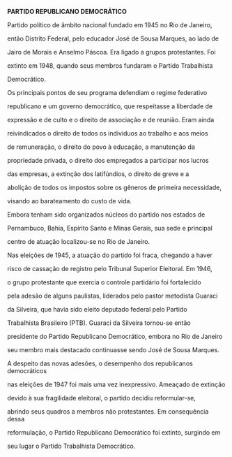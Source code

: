 **PARTIDO REPUBLICANO DEMOCRÁTICO**



Partido político de âmbito nacional fundado em 1945 no Rio de Janeiro,

então Distrito Federal, pelo educador José de Sousa Marques, ao lado de

Jairo de Morais e Anselmo Páscoa. Era ligado a grupos protestantes. Foi

extinto em 1948, quando seus membros fundaram o Partido Trabalhista

Democrático.



Os principais pontos de seu programa defendiam o regime federativo

republicano e um governo democrático, que respeitasse a liberdade de

expressão e de culto e o direito de associação e de reunião. Eram ainda

reivindicados o direito de todos os indivíduos ao trabalho e aos meios

de remuneração, o direito do povo à educação, a manutenção da

propriedade privada, o direito dos empregados a participar nos lucros

das empresas, a extinção dos latifúndios, o direito de greve e a

abolição de todos os impostos sobre os gêneros de primeira necessidade,

visando ao barateamento do custo de vida.



Embora tenham sido organizados núcleos do partido nos estados de

Pernambuco, Bahia, Espírito Santo e Minas Gerais, sua sede e principal

centro de atuação localizou-se no Rio de Janeiro.



Nas eleições de 1945, a atuação do partido foi fraca, chegando a haver

risco de cassação de registro pelo Tribunal Superior Eleitoral. Em 1946,

o grupo protestante que exercia o controle partidário foi fortalecido

pela adesão de alguns paulistas, liderados pelo pastor metodista Guaraci

da Silveira, que havia sido eleito deputado federal pelo Partido

Trabalhista Brasileiro (PTB). Guaraci da Silveira tornou-se então

presidente do Partido Republicano Democrático, embora no Rio de Janeiro

seu membro mais destacado continuasse sendo José de Sousa Marques.



A despeito das novas adesões, o desempenho dos republicanos democráticos

nas eleições de 1947 foi mais uma vez inexpressivo. Ameaçado de extinção

devido à sua fragilidade eleitoral, o partido decidiu reformular-se,

abrindo seus quadros a membros não protestantes. Em consequência dessa

reformulação, o Partido Republicano Democrático foi extinto, surgindo em

seu lugar o Partido Trabalhista Democrático.



